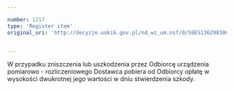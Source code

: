 ```yaml
---

number: 1217
type: 'Register item'
original_uri: 'http://decyzje.uokik.gov.pl/nd_wz_um.nsf/0/58E513629830C4B7C125735300428FA3?OpenDocument'


---
```


W przypadku zniszczenia lub uszkodzenia przez Odbiorcę urządzenia pomiarowo - rozliczeniowego Dostawca pobiera od Odbiorcy opłatę w wysokości dwukrotnej jego wartości w dniu stwierdzenia szkody.

